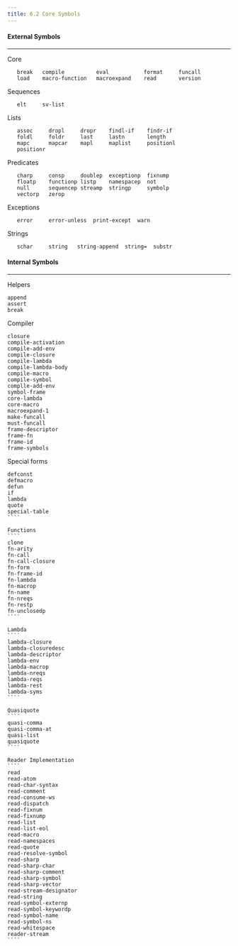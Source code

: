 ```yaml
---
title: 6.2 Core Symbols
---
```


#### External Symbols

------

Core
````
   break   compile          eval           format     funcall
   load    macro-function   macroexpand    read       version
````

Sequences
````
   elt     sv-list
````

Lists

````
   assoc     dropl     dropr    findl-if    findr-if
   foldl     foldr     last     lastn       length
   mapc      mapcar    mapl     maplist     positionl
   positionr
````

Predicates
````
   charp     consp     doublep  exceptionp  fixnump
   floatp    functionp listp    namespacep  not
   null      sequencep streamp  stringp     symbolp
   vectorp   zerop
````

Exceptions
````
   error     error-unless  print-except  warn
````

Strings
````
   schar     string   string-append  string=  substr
````

#### Internal Symbols

------

Helpers
````
append
assert
break
````

Compiler
````
closure
compile-activation
compile-add-env
compile-closure
compile-lambda
compile-lambda-body
compile-macro
compile-symbol
complle-add-env
symbol-frame
core-lambda
core-macro
macroexpand-1
make-funcall
must-funcall
frame-descriptor
frame-fn
frame-id
frame-symbols
````

Special forms
`````
defconst
defmacro
defun
if
lambda
quote
special-table
````

Functions
````
clone
fn-arity
fn-call
fn-call-closure
fn-form
fn-frame-id
fn-lambda
fn-macrop
fn-name
fn-nreqs
fn-restp
fn-unclosedp
````

Lambda
````
lambda-closure
lambda-closuredesc
lambda-descriptor
lambda-env
lambda-macrop
lambda-nreqs
lambda-reqs
lambda-rest
lambda-syms
````

Quasiquote
````
quasi-comma
quasi-comma-at
quasi-list
quasiquote
````

Reader Implementation
````
read
read-atom
read-char-syntax
read-comment
read-consume-ws
read-dispatch
read-fixnum
read-fixnump
read-list
read-list-eol
read-macro
read-namespaces
read-quote
read-resolve-symbol
read-sharp
read-sharp-char
read-sharp-comment
read-sharp-symbol
read-sharp-vector
read-stream-designator
read-string
read-symbol-externp
read-symbol-keywordp
read-symbol-name
read-symbol-ns
read-whitespace
reader-stream
````
